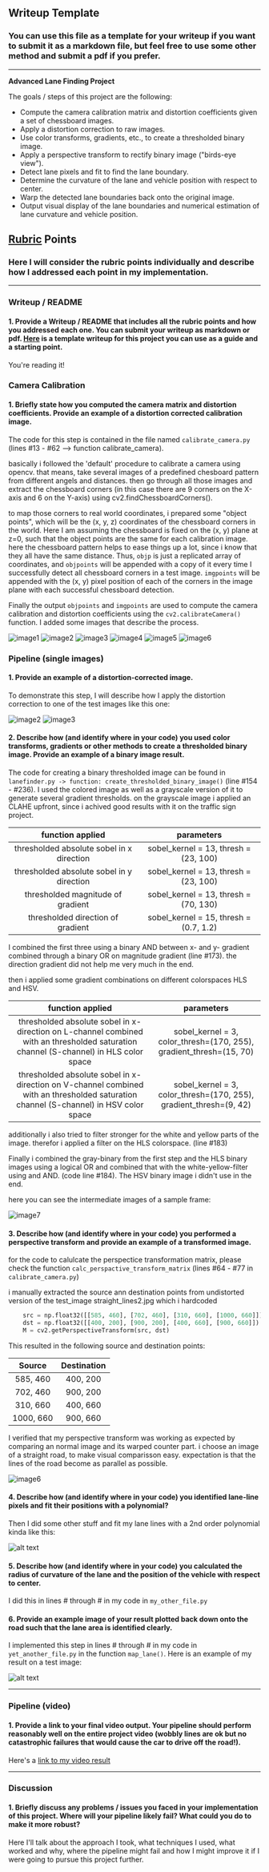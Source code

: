 ## Writeup Template

### You can use this file as a template for your writeup if you want to submit it as a markdown file, but feel free to use some other method and submit a pdf if you prefer.

---

**Advanced Lane Finding Project**

The goals / steps of this project are the following:

* Compute the camera calibration matrix and distortion coefficients given a set of chessboard images.
* Apply a distortion correction to raw images.
* Use color transforms, gradients, etc., to create a thresholded binary image.
* Apply a perspective transform to rectify binary image ("birds-eye view").
* Detect lane pixels and fit to find the lane boundary.
* Determine the curvature of the lane and vehicle position with respect to center.
* Warp the detected lane boundaries back onto the original image.
* Output visual display of the lane boundaries and numerical estimation of lane curvature and vehicle position.

[//]: # (Image References)
[image1]: ./output_images/corners_found_0.jpg "detected corners on chessboard image"
[image2]: ./output_images/calibration1_distorted.jpg "distorted"
[image3]: ./output_images/calibration1_undistorted.jpg "undistorted"
[image4]: ./output_images/straight_lines1_distorted.jpg 
[image5]: ./output_images/straight_lines1_undistorted.jpg
[image6]: ./output_images/warped_straight_lines2.jpg

[image7]: ./output_images/thresholdedBinaryImage73.png "pipeline for creating the thresholded binary image"

[video1]: ./video_out.mp4 "Video"

## [Rubric](https://review.udacity.com/#!/rubrics/571/view) Points

### Here I will consider the rubric points individually and describe how I addressed each point in my implementation.  

---

### Writeup / README

#### 1. Provide a Writeup / README that includes all the rubric points and how you addressed each one.  You can submit your writeup as markdown or pdf.  [Here](https://github.com/udacity/CarND-Advanced-Lane-Lines/blob/master/writeup_template.md) is a template writeup for this project you can use as a guide and a starting point.  

You're reading it!

### Camera Calibration

#### 1. Briefly state how you computed the camera matrix and distortion coefficients. Provide an example of a distortion corrected calibration image.

The code for this step is contained in the file named `calibrate_camera.py` (lines #13 - #62 --> function calibrate_camera).

basically i followed the 'default' procedure to calibrate a camera using opencv. that means, take several images of a predefined chesboard pattern from different angels and distances. then go through all those images and extract the chessboard corners (in this case there are 9 corners on the X-axis and 6 on the Y-axis) using cv2.findChessboardCorners().

to map those corners to real world coordinates, i prepared some "object points", which will be the (x, y, z) coordinates of the chessboard corners in the world. Here I am assuming the chessboard is fixed on the (x, y) plane at z=0, such that the object points are the same for each calibration image. here the chessboard pattern helps to ease things up a lot, since i know that they all have the same distance. Thus, `objp` is just a replicated array of coordinates, and `objpoints` will be appended with a copy of it every time I successfully detect all chessboard corners in a test image.  `imgpoints` will be appended with the (x, y) pixel position of each of the corners in the image plane with each successful chessboard detection.

Finally the output `objpoints` and `imgpoints` are used to compute the camera calibration and distortion coefficients using the `cv2.calibrateCamera()` function. I added some images that describe the process.

![image1]
![image2]
![image3]
![image4]
![image5]
![image6]

### Pipeline (single images)

#### 1. Provide an example of a distortion-corrected image.

To demonstrate this step, I will describe how I apply the distortion correction to one of the test images like this one:

![image2]
![image3]

#### 2. Describe how (and identify where in your code) you used color transforms, gradients or other methods to create a thresholded binary image.  Provide an example of a binary image result.

The code for creating a binary thresholded image can be found in `lanefinder.py -> function: create_thresholded_binary_image()` (line #154 - #236).
I used the colored image as well as a grayscale version of it to generate several gradient thresholds. on the grayscale image i applied an CLAHE upfront, since i achived good results with it on the traffic sign project.

| function applied         		|     parameters	        					| 
|:---------------------:|:---------------------------------------------:| 
| thresholded absolute sobel in x direction		|  sobel_kernel = 13, thresh = (23, 100) | 
| thresholded absolute sobel in y direction		|  sobel_kernel = 13, thresh = (23, 100) | 
| thresholded magnitude of gradient		|  sobel_kernel = 13, thresh = (70, 130) | 
| thresholded direction of gradient		|  sobel_kernel = 15, thresh = (0.7, 1.2) | 

I combined the first three using a binary AND between x- and y- gradient combined through a binary OR on magnitude gradient (line #173). the direction gradient did not help me very much in the end.

then i applied some gradient combinations on different colorspaces HLS and HSV.

| function applied         		|     parameters	        					| 
|:---------------------:|:---------------------------------------------:| 
| thresholded absolute sobel in x-direction on L-channel combined with an thresholded saturation channel (S-channel) in HLS color space |  sobel_kernel = 3, color_thresh=(170, 255), gradient_thresh=(15, 70)  | 
| thresholded absolute sobel in x-direction on V-channel combined with an thresholded saturation channel (S-channel) in HSV color space |  sobel_kernel = 3, color_thresh=(170, 255), gradient_thresh=(9, 42)  | 

additionally i also tried to filter stronger for the white and yellow parts of the image. therefor i applied a filter on the HLS colorspace. (line #183)

Finally i combined the gray-binary from the first step and the HLS binary images using a logical OR and combined that with the white-yellow-filter using and AND. (code line #184). The HSV binary image i didn't use in the end.

here you can see the intermediate images of a sample frame:

![image7]

#### 3. Describe how (and identify where in your code) you performed a perspective transform and provide an example of a transformed image.

for the code to calulcate the perspectice transformation matrix, please check the function `calc_perspactive_transform_matrix` (lines #64 - #77 in `calibrate_camera.py`)

i manually extracted the source ann destination points from undistorted version of the test_image straight_lines2.jpg which i hardcoded

```python
    src = np.float32([[585, 460], [702, 460], [310, 660], [1000, 660]])
    dst = np.float32([[400, 200], [900, 200], [400, 660], [900, 660]])
    M = cv2.getPerspectiveTransform(src, dst)
```

This resulted in the following source and destination points:

| Source        | Destination   | 
|:-------------:|:-------------:| 
| 585, 460      | 400, 200      | 
| 702, 460      | 900, 200      |
| 310, 660      | 400, 660      |
| 1000, 660     | 900, 660      |

I verified that my perspective transform was working as expected by comparing an normal image and its warped counter part. i choose an image of a straight road, to make visual comparisson easy. expectation is that the lines of the road become as parallel as possible.

![image6]

#### 4. Describe how (and identify where in your code) you identified lane-line pixels and fit their positions with a polynomial?

Then I did some other stuff and fit my lane lines with a 2nd order polynomial kinda like this:

![alt text][image5]

#### 5. Describe how (and identify where in your code) you calculated the radius of curvature of the lane and the position of the vehicle with respect to center.

I did this in lines # through # in my code in `my_other_file.py`

#### 6. Provide an example image of your result plotted back down onto the road such that the lane area is identified clearly.

I implemented this step in lines # through # in my code in `yet_another_file.py` in the function `map_lane()`.  Here is an example of my result on a test image:

![alt text][image6]

---

### Pipeline (video)

#### 1. Provide a link to your final video output.  Your pipeline should perform reasonably well on the entire project video (wobbly lines are ok but no catastrophic failures that would cause the car to drive off the road!).

Here's a [link to my video result](./project_video.mp4)

---

### Discussion

#### 1. Briefly discuss any problems / issues you faced in your implementation of this project.  Where will your pipeline likely fail?  What could you do to make it more robust?

Here I'll talk about the approach I took, what techniques I used, what worked and why, where the pipeline might fail and how I might improve it if I were going to pursue this project further.  
